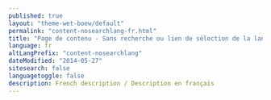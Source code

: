 ```yaml
---
published: true
layout: "theme-wet-boew/default"
permalink: "content-nosearchlang-fr.html"
title: "Page de contenu - Sans recherche ou lien de sélection de la langue - Thème de la BOEW"
language: fr
altLangPrefix: "content-nosearchlang"
dateModified: "2014-05-27"
sitesearch: false
languagetoggle: false
description: French description / Description en français
---
```



